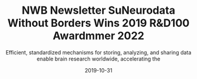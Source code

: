 ---
title: "NWB Newsletter SuNeurodata Without Borders Wins 2019 R&D100 Awardmmer 2022"
weight: 7
date: "2019-10-31"
subtitle: "Efficient, standardized mechanisms for storing, analyzing, and sharing data enable brain research worldwide, accelerating the"
image: "/images/neurodata.png"
author_details:
  name: "Oliver Ruebel"
  image: "/images/placeholder.png"
  bio: "Author's bio goes here"
tags: announcement, newbletter
---